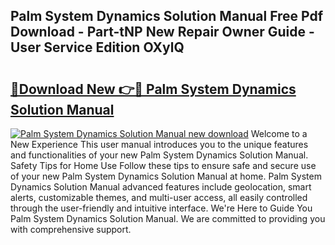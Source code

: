 ## Palm System Dynamics Solution Manual Free Pdf Download - Part-tNP New Repair Owner Guide - User Service Edition OXylQ

# <h2><a href="http://bc4837.oget.top/?id=Palm+System+Dynamics+Solution+Manual">🔗Download New 👉🔴 Palm System Dynamics Solution Manual</a></h2>

[![Palm System Dynamics Solution Manual new download](https://i.imgur.com/5g1atiW.png)](http://bc4837.oget.top/?id=Palm+System+Dynamics+Solution+Manual)
Welcome to a New Experience This user manual introduces you to the unique features and functionalities of your new Palm System Dynamics Solution Manual. Safety Tips for Home Use Follow these tips to ensure safe and secure use of your new Palm System Dynamics Solution Manual at home. Palm System Dynamics Solution Manual advanced features include geolocation, smart alerts, customizable themes, and multi-user access, all easily controlled through the user-friendly and intuitive interface. We're Here to Guide You Palm System Dynamics Solution Manual. We are committed to providing you with comprehensive support.
